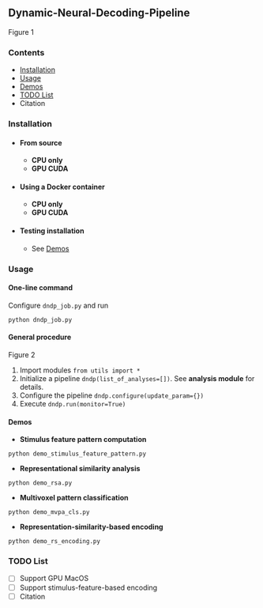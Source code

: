 ## Dynamic-Neural-Decoding-Pipeline

Figure 1

### Contents
- [Installation](#installation)
- [Usage](#usage)
- [Demos](#demos)
- [TODO List](#todo-list)
- Citation

### Installation
- #### From source
  - **CPU only**
  - **GPU CUDA**
- #### Using a Docker container
  - **CPU only**
  - **GPU CUDA**
- #### Testing installation
  - See [Demos](#demos)

### Usage
#### One-line command
Configure `dndp_job.py` and run 
```
python dndp_job.py
```
#### General procedure
Figure 2
1. Import modules `from utils import *`
2. Initialize a pipeline `dndp(list_of_analyses=[])`. See **analysis module** for details.
3. Configure the pipeline `dndp.configure(update_param={})`
4. Execute `dndp.run(monitor=True)`

#### Demos
- **Stimulus feature pattern computation**
```
python demo_stimulus_feature_pattern.py
```
- **Representational similarity analysis**
```
python demo_rsa.py
```
- **Multivoxel pattern classification**
```
python demo_mvpa_cls.py
```
- **Representation-similarity-based encoding**
```
python demo_rs_encoding.py
```

### TODO List
- [ ] Support GPU MacOS
- [ ] Support stimulus-feature-based encoding
- [ ] Citation